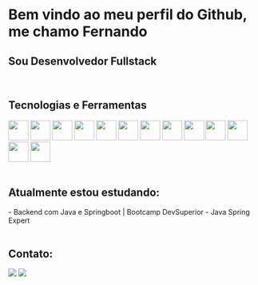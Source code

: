 # Bem vindo ao meu perfil do Github, me chamo Fernando
## Sou Desenvolvedor Fullstack
<br>

## Tecnologias e Ferramentas
  <div>
    <img src="https://cdn.jsdelivr.net/gh/devicons/devicon/icons/java/java-original.svg" height="40"/>
    <img src="https://cdn.jsdelivr.net/gh/devicons/devicon/icons/spring/spring-original.svg" height="40"/>
    <img src="https://cdn.jsdelivr.net/gh/devicons/devicon/icons/html5/html5-original.svg" height="40"/>
    <img src="https://cdn.jsdelivr.net/gh/devicons/devicon/icons/css3/css3-original.svg" height="40"/>
    <img src="https://cdn.jsdelivr.net/gh/devicons/devicon/icons/javascript/javascript-original.svg" height="40"/>
    <img src="https://cdn.jsdelivr.net/gh/devicons/devicon/icons/typescript/typescript-original.svg" height="40"/>
    <img src="https://cdn.jsdelivr.net/gh/devicons/devicon/icons/react/react-original.svg" height="40"/>
    <img src="https://cdn.jsdelivr.net/gh/devicons/devicon/icons/android/android-original.svg" height="40"/>
    <img src="https://cdn.jsdelivr.net/gh/devicons/devicon/icons/mysql/mysql-original.svg" height="40"/>
    <img src="https://cdn.jsdelivr.net/gh/devicons/devicon/icons/postgresql/postgresql-original.svg" height="40"/> 
    <img src="https://cdn.jsdelivr.net/gh/devicons/devicon/icons/git/git-original.svg" height="40"/>
    <img src="https://cdn.jsdelivr.net/gh/devicons/devicon/icons/docker/docker-original.svg" height="40"/>
    <img src="https://cdn.jsdelivr.net/gh/devicons/devicon/icons/kubernetes/kubernetes-plain.svg" height="40"/>
    <br><br>
  </div>

## Atualmente estou estudando:
  <div>
    - Backend com Java e Springboot | Bootcamp DevSuperior - Java Spring Expert 
    <br><br>
  </div>

  ## Contato:
  <div>
    <a href = "mailto:fernando_angeli@hotmail.com"><img loading="lazy" src="https://img.shields.io/badge/Email-D14836?style=for-the-badge&logo=gmail&logoColor=white" target="_blank"></a>
    <a href="https://www.linkedin.com/in/luiz-fernando-angeli"><img loading="lazy" src="https://img.shields.io/badge/-LinkedIn-%230077B5?style=for-the-badge&logo=linkedin&logoColor=white" target="_blank"></a>        <br><br>
  </div>

